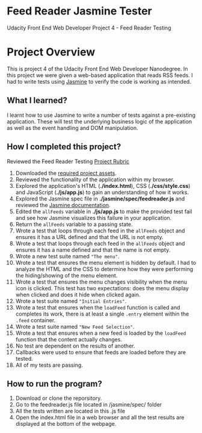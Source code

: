 # Feed Reader Jasmine Tester
Udacity Front End Web Developer Project 4 - Feed Reader Testing

# Project Overview

This is project 4 of the Udacity Front End Web Developer Nanodegree. In this project we were given a web-based application that reads RSS feeds. I had to write tests using [Jasmine](http://jasmine.github.io/) to verify the code is working as intended.


## What I learned?

I learnt how to use Jasmine to write a number of tests against a pre-existing application. These will test the underlying business logic of the application as well as the event handling and DOM manipulation.


## How I completed this project?

Reviewed the Feed Reader Testing [Project Rubric](https://review.udacity.com/#!/projects/3442558598/rubric)

1. Downloaded the [required project assets](http://github.com/udacity/frontend-nanodegree-feedreader).
2. Reviewed the functionality of the application within my browser.
3. Explored the application's HTML (**./index.html**), CSS (**./css/style.css**) and JavaScript (**./js/app.js**) to gain an understanding of how it works.
4. Explored the Jasmine spec file in **./jasmine/spec/feedreader.js** and reviewed the [Jasmine documentation](http://jasmine.github.io).
5. Edited the `allFeeds` variable in **./js/app.js** to make the provided test fail and see how Jasmine visualizes this failure in your application.
6. Return the `allFeeds` variable to a passing state.
7. Wrote a test that loops through each feed in the `allFeeds` object and ensures it has a URL defined and that the URL is not empty.
8. Wrote a test that loops through each feed in the `allFeeds` object and ensures it has a name defined and that the name is not empty.
9. Wrote a new test suite named `"The menu"`.
10. Wrote a test that ensures the menu element is hidden by default. I had to analyze the HTML and the CSS to determine how they were performing the hiding/showing of the menu element.
11. Wrote a test that ensures the menu changes visibility when the menu icon is clicked. This test has two expectations: does the menu display when clicked and does it hide when clicked again.
12. Wrote a test suite named `"Initial Entries"`.
13. Wrote a test that ensures when the `loadFeed` function is called and completes its work, there is at least a single `.entry` element within the `.feed` container.
14. Wrote a test suite named `"New Feed Selection"`.
15. Wrote a test that ensures when a new feed is loaded by the `loadFeed` function that the content actually changes.
16. No test are dependent on the results of another.
17. Callbacks were used to ensure that feeds are loaded before they are tested.
18. All of my tests are passing. 

## How to run the program?
1. Download or clone the reporsitory.
2. Go to the feedreader.js file located in /jasmine/spec/ folder
3. All the tests written are located in this .js file
4. Open the index.html file in a web browser and all the test results are displayed at the bottom of the webpage.

